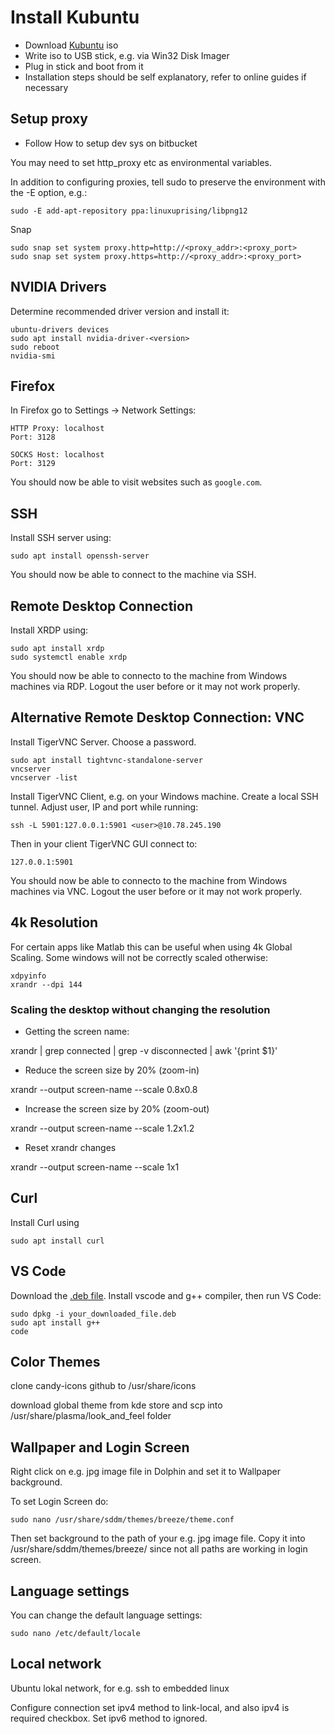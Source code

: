 # Install Kubuntu

- Download [Kubuntu](https://kubuntu.org/getkubuntu/) iso
- Write iso to USB stick, e.g. via Win32 Disk Imager
- Plug in stick and boot from it
- Installation steps should be self explanatory, refer to online guides if necessary

## Setup proxy

- Follow How to setup dev sys on bitbucket

You may need to set http_proxy etc as environmental variables.

In addition to configuring proxies, tell sudo to preserve the environment with the -E option, e.g.:

```
sudo -E add-apt-repository ppa:linuxuprising/libpng12
```

Snap

```
sudo snap set system proxy.http=http://<proxy_addr>:<proxy_port>
sudo snap set system proxy.https=http://<proxy_addr>:<proxy_port>
```

## NVIDIA Drivers

Determine recommended driver version and install it:

```
ubuntu-drivers devices
sudo apt install nvidia-driver-<version>
sudo reboot
nvidia-smi
```

## Firefox

 In Firefox go to Settings -> Network Settings:
 ```
HTTP Proxy: localhost
Port: 3128

SOCKS Host: localhost
Port: 3129
 ```

You should now be able to visit websites such as `google.com`.

## SSH

Install SSH server using:

```
sudo apt install openssh-server
```

You should now be able to connect to the machine via SSH.

## Remote Desktop Connection

Install XRDP using:

```
sudo apt install xrdp
sudo systemctl enable xrdp
```

You should now be able to connecto to the machine from Windows machines via RDP. Logout the user before or it may not work properly.

## Alternative Remote Desktop Connection: VNC

Install TigerVNC Server. Choose a password.

```
sudo apt install tightvnc-standalone-server
vncserver
vncserver -list
```

Install TigerVNC Client, e.g. on your Windows machine. Create a local SSH tunnel. Adjust user, IP and port while running:

```
ssh -L 5901:127.0.0.1:5901 <user>@10.78.245.190
```

Then in your client TigerVNC GUI connect to:

```
127.0.0.1:5901
```

You should now be able to connecto to the machine from Windows machines via VNC. Logout the user before or it may not work properly.

## 4k Resolution

For certain apps like Matlab this can be useful when using 4k Global Scaling. Some windows will not be correctly scaled otherwise:

```
xdpyinfo
xrandr --dpi 144
```

### Scaling the desktop without changing the resolution

- Getting the screen name:

xrandr | grep connected | grep -v disconnected | awk '{print $1}'

- Reduce the screen size by 20% (zoom-in)

xrandr --output screen-name --scale 0.8x0.8

- Increase the screen size by 20% (zoom-out)

xrandr --output screen-name --scale 1.2x1.2

- Reset xrandr changes

xrandr --output screen-name --scale 1x1

## Curl

Install Curl using

```
sudo apt install curl
```

## VS Code

Download the [.deb file](https://code.visualstudio.com/download). Install vscode and g++ compiler, then run VS Code:

```
sudo dpkg -i your_downloaded_file.deb
sudo apt install g++
code
```

## Color Themes 

clone candy-icons github to /usr/share/icons

download global theme from kde store and scp into /usr/share/plasma/look_and_feel folder

## Wallpaper and Login Screen

Right click on e.g. jpg image file in Dolphin and set it to Wallpaper background.

To set Login Screen do:

```
sudo nano /usr/share/sddm/themes/breeze/theme.conf
```

Then set background to the path of your e.g. jpg image file. Copy it into /usr/share/sddm/themes/breeze/ since not all paths are working in login screen.

## Language settings

You can change the default language settings:

```
sudo nano /etc/default/locale
```

## Local network

Ubuntu lokal network, for e.g. ssh to embedded linux

Configure connection set ipv4 method to link-local, and also ipv4 is required checkbox. Set ipv6 method to ignored.
